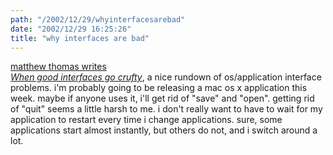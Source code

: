 ```yaml
---
path: "/2002/12/29/whyinterfacesarebad" 
date: "2002/12/29 16:25:26" 
title: "why interfaces are bad" 
---
```

<a href="http://mpt.phrasewise.com/stories/storyReader$374">matthew thomas writes <cite><br>When good interfaces go crufty</cite></a>, a nice rundown of os/application interface problems. i'm probably going to be releasing a mac os x application this week. maybe if anyone uses it, i'll get rid of "save" and "open". getting rid of "quit" seems a little harsh to me. i don't really want to have to wait for my application to restart every time i change applications. sure, some applications start almost instantly, but others do not, and i switch around a lot.